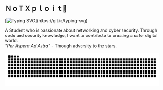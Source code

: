 ## ＮｏＴＸｐｌｏｉｔ👋
[![Typing SVG](https://readme-typing-svg.demolab.com?font=Fira+Code&pause=1000&width=900&lines=Hi!+My+name+is+Achmad+Muzakki+Annafiysi%2C+but+you+can+call+me+Muzakki.)](https://git.io/typing-svg)
 <p>A Student who is passionate about networking and cyber security. 
 Through code and security knowledge, I want to contribute to creating a safer digital world.<br>
 <em>"Per Aspera Ad Astra"</em> - Through adversity to the stars.</p>
                
![GitHub Snake Animation](https://raw.githubusercontent.com/notmuzakki/notmuzakki/refs/heads/output/github-snake-dark.svg)


<!--
**notmuzakki/notmuzakki** is a ✨ _special_ ✨ repository because its `README.md` (this file) appears on your GitHub profile.

Here are some ideas to get you started:

- 🔭 I’m currently working on ...
- 🌱 I’m currently learning ...
- 👯 I’m looking to collaborate on ...
- 🤔 I’m looking for help with ...
- 💬 Ask me about ...
- 📫 How to reach me: ...
- 😄 Pronouns: ...
- ⚡ Fun fact: ...
-->
